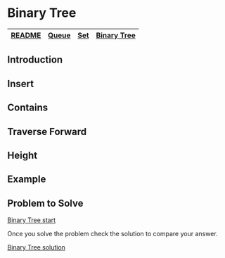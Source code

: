 # Binary Tree

| [README](../README.md) | [Queue](queue.md) | [Set](set.md) | [Binary Tree](binaryTree.md) |
| ---------------------- | ----------------- | ------------- | ---------------------------- |

## Introduction

## Insert

## Contains

## Traverse Forward

## Height

## Example

## Problem to Solve

[Binary Tree start](../practice_problems/binaryTree_start.py)

Once you solve the problem check the solution to compare your answer.

[Binary Tree solution](../practice_problems/binaryTree_solution.py)
